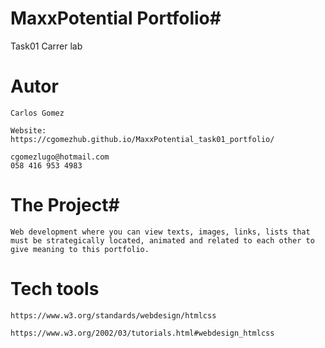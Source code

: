 # MaxxPotential Portfolio#
 Task01 Carrer lab

# Autor #

    Carlos Gomez
    
    Website:
    https://cgomezhub.github.io/MaxxPotential_task01_portfolio/

    cgomezlugo@hotmail.com
    058 416 953 4983


# The Project#
    Web development where you can view texts, images, links, lists that must be strategically located, animated and related to each other to give meaning to this portfolio.

# Tech tools #
    
    https://www.w3.org/standards/webdesign/htmlcss

    https://www.w3.org/2002/03/tutorials.html#webdesign_htmlcss








